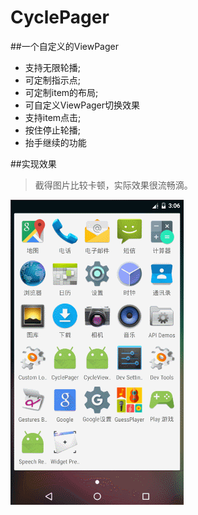 # CyclePager


##一个自定义的ViewPager
* 支持无限轮播;
* 可定制指示点;
* 可定制item的布局;
* 可自定义ViewPager切换效果
* 支持item点击;
* 按住停止轮播;
* 抬手继续的功能

##实现效果
>截得图片比较卡顿，实际效果很流畅滴。

![JiJinchao CyclePage]( https://github.com/jijinchao2014/CyclePager/blob/master/cyclepager.gif?raw=true )
